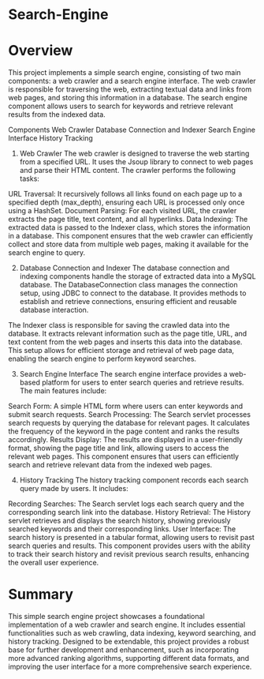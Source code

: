 # Search-Engine

# Overview
This project implements a simple search engine, consisting of two main components: a web crawler and a search engine interface. The web crawler is responsible for traversing the web, extracting textual data and links from web pages, and storing this information in a database. The search engine component allows users to search for keywords and retrieve relevant results from the indexed data.

Components
Web Crawler
Database Connection and Indexer
Search Engine Interface
History Tracking
1. Web Crawler
The web crawler is designed to traverse the web starting from a specified URL. It uses the Jsoup library to connect to web pages and parse their HTML content. The crawler performs the following tasks:

URL Traversal: It recursively follows all links found on each page up to a specified depth (max_depth), ensuring each URL is processed only once using a HashSet.
Document Parsing: For each visited URL, the crawler extracts the page title, text content, and all hyperlinks.
Data Indexing: The extracted data is passed to the Indexer class, which stores the information in a database.
This component ensures that the web crawler can efficiently collect and store data from multiple web pages, making it available for the search engine to query.

2. Database Connection and Indexer
The database connection and indexing components handle the storage of extracted data into a MySQL database. The DatabaseConnection class manages the connection setup, using JDBC to connect to the database. It provides methods to establish and retrieve connections, ensuring efficient and reusable database interaction.

The Indexer class is responsible for saving the crawled data into the database. It extracts relevant information such as the page title, URL, and text content from the web pages and inserts this data into the database. This setup allows for efficient storage and retrieval of web page data, enabling the search engine to perform keyword searches.

3. Search Engine Interface
The search engine interface provides a web-based platform for users to enter search queries and retrieve results. The main features include:

Search Form: A simple HTML form where users can enter keywords and submit search requests.
Search Processing: The Search servlet processes search requests by querying the database for relevant pages. It calculates the frequency of the keyword in the page content and ranks the results accordingly.
Results Display: The results are displayed in a user-friendly format, showing the page title and link, allowing users to access the relevant web pages.
This component ensures that users can efficiently search and retrieve relevant data from the indexed web pages.

4. History Tracking
The history tracking component records each search query made by users. It includes:

Recording Searches: The Search servlet logs each search query and the corresponding search link into the database.
History Retrieval: The History servlet retrieves and displays the search history, showing previously searched keywords and their corresponding links.
User Interface: The search history is presented in a tabular format, allowing users to revisit past search queries and results.
This component provides users with the ability to track their search history and revisit previous search results, enhancing the overall user experience.

# Summary
This simple search engine project showcases a foundational implementation of a web crawler and search engine. It includes essential functionalities such as web crawling, data indexing, keyword searching, and history tracking. Designed to be extendable, this project provides a robust base for further development and enhancement, such as incorporating more advanced ranking algorithms, supporting different data formats, and improving the user interface for a more comprehensive search experience.
